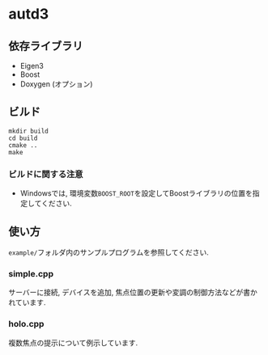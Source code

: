 # autd3

## 依存ライブラリ

* Eigen3
* Boost
* Doxygen (オプション)

## ビルド

```
mkdir build
cd build
cmake ..
make
```

### ビルドに関する注意

* Windowsでは, 環境変数`BOOST_ROOT`を設定してBoostライブラリの位置を指定してください.

## 使い方

`example/`フォルダ内のサンプルプログラムを参照してください. 

### simple.cpp

サーバーに接続, デバイスを追加, 焦点位置の更新や変調の制御方法などが書かれています.

### holo.cpp

複数焦点の提示について例示しています.